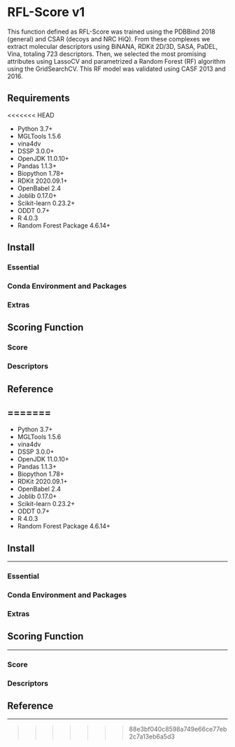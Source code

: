 # RFL-Score v1

This function defined as RFL-Score was trained using the PDBBind 2018 (general)  and CSAR (decoys  and NRC HiQ). From these complexes we extract molecular descriptors using BiNANA, RDKit 2D/3D, SASA, PaDEL, Vina, totaling 723 descriptors. Then, we selected the most promising attributes using LassoCV and parametrized a Random Forest (RF) algorithm using the GridSearchCV. This RF model was validated using CASF 2013 and 2016.

## Requirements
<<<<<<< HEAD


  * Python 3.7+
  * MGLTools 1.5.6
  * vina4dv
  * DSSP 3.0.0+
  * OpenJDK 11.0.10+
  * Pandas 1.1.3+
  * Biopython 1.78+
  * RDKit 2020.09.1+
  * OpenBabel 2.4
  * Joblib 0.17.0+
  * Scikit-learn 0.23.2+
  * ODDT 0.7+
  * R 4.0.3
  * Random Forest Package 4.6.14+

## Install

### Essential

### Conda Environment and Packages

### Extras

## Scoring Function

### Score

### Descriptors

## Reference

=======
---------

  * Python 3.7+
  * MGLTools 1.5.6
  * vina4dv
  * DSSP 3.0.0+
  * OpenJDK 11.0.10+
  * Pandas 1.1.3+
  * Biopython 1.78+
  * RDKit 2020.09.1+
  * OpenBabel 2.4
  * Joblib 0.17.0+
  * Scikit-learn 0.23.2+
  * ODDT 0.7+
  * R 4.0.3
  * Random Forest Package 4.6.14+

## Install
---------

### Essential

### Conda Environment and Packages

### Extras

## Scoring Function
---------

### Score

### Descriptors

## Reference
---------
>>>>>>> 88e3bf040c8598a749e66ce77eb2c7a13eb6a5d3
